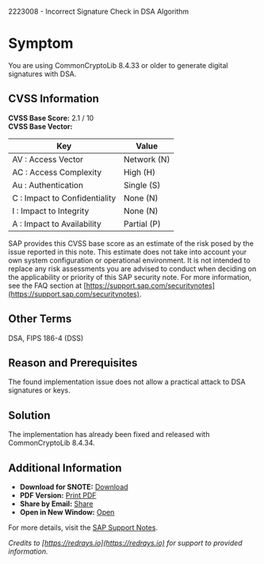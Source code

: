2223008 - Incorrect Signature Check in DSA Algorithm

# Symptom

You are using CommonCryptoLib 8.4.33 or older to generate digital signatures with DSA.

## CVSS Information

**CVSS Base Score:** 2.1 / 10  
**CVSS Base Vector:**

| Key                              | Value               |
|----------------------------------|---------------------|
| AV : Access Vector               | Network (N)         |
| AC : Access Complexity           | High (H)            |
| Au : Authentication              | Single (S)          |
| C : Impact to Confidentiality    | None (N)            |
| I : Impact to Integrity          | None (N)            |
| A : Impact to Availability       | Partial (P)         |

SAP provides this CVSS base score as an estimate of the risk posed by the issue reported in this note. This estimate does not take into account your own system configuration or operational environment. It is not intended to replace any risk assessments you are advised to conduct when deciding on the applicability or priority of this SAP security note. For more information, see the FAQ section at [https://support.sap.com/securitynotes](https://support.sap.com/securitynotes).

## Other Terms

DSA, FIPS 186-4 (DSS)

## Reason and Prerequisites

The found implementation issue does not allow a practical attack to DSA signatures or keys.

## Solution

The implementation has already been fixed and released with CommonCryptoLib 8.4.34.

## Additional Information

- **Download for SNOTE:** [Download](https://notesdownloads.sap.com/note/0040000018174772017)
- **PDF Version:** [Print PDF](https://userapps.support.sap.com/sap/support/sfm/notes/print/0002223008?language=en-US&token=3414FC1428369D09DB399AE524C2EA28)
- **Share by Email:** [Share](https://me.sap.com/sharebyemail)
- **Open in New Window:** [Open](https://me.sap.com/opennewwindow)

For more details, visit the [SAP Support Notes](https://me.sap.com/notes/0002223008).

*Credits to [https://redrays.io](https://redrays.io) for support to provided information.*
